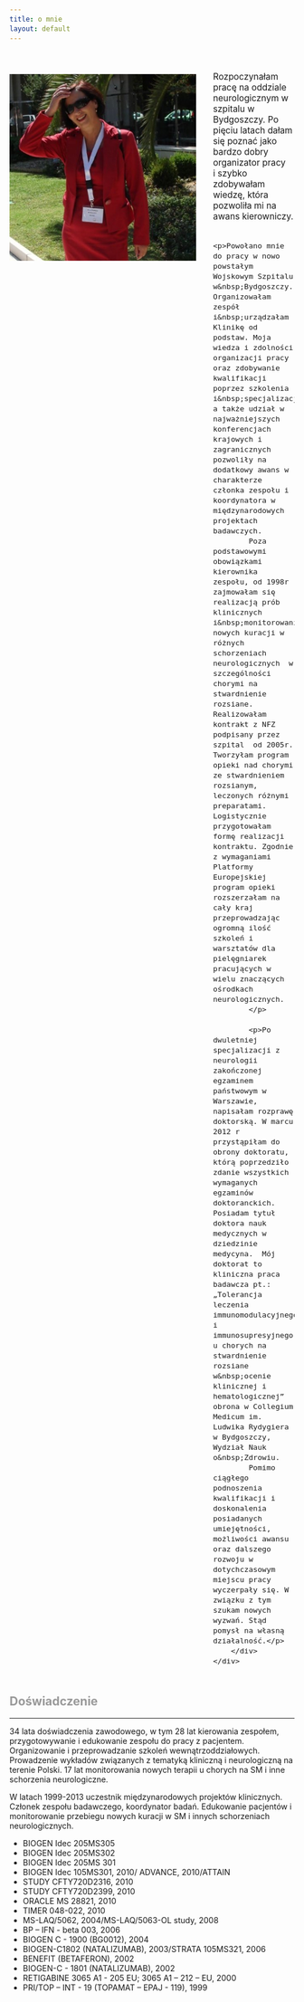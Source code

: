 ```yaml
---
title: o mnie
layout: default
---
```

<div style="position: relative; margin-top: 50px">
    <div style="width: 330px; float: left; padding: 5px 30px 10px 0">
        <img src="img/anna_pamula.jpg" alt="me"
            class="img-responsive">
    </div>
    <div style="float: none; width: auto; text-justify: newspaper">
        <div class="blurb" style="font-size: 1.1em">
            <p>Rozpoczynałam pracę na oddziale neurologicznym w szpitalu w Bydgoszczy. Po pięciu latach dałam się poznać jako bardzo dobry organizator pracy i&nbsp;szybko zdobywałam wiedzę, która pozwoliła mi na awans kierowniczy.
            </p>

            <p>Powołano mnie do pracy w nowo powstałym Wojskowym Szpitalu w&nbsp;Bydgoszczy. Organizowałam zespół i&nbsp;urządzałam Klinikę od podstaw. Moja wiedza i zdolności organizacji pracy oraz zdobywanie kwalifikacji poprzez szkolenia i&nbsp;specjalizację, a także udział w najważniejszych konferencjach krajowych i zagranicznych pozwoliły na dodatkowy awans w charakterze członka zespołu i koordynatora w międzynarodowych projektach badawczych.
            Poza podstawowymi obowiązkami kierownika zespołu, od 1998r zajmowałam się realizacją prób klinicznych i&nbsp;monitorowaniem nowych kuracji w różnych schorzeniach  neurologicznych  w szczególności chorymi na stwardnienie rozsiane. Realizowałam kontrakt z NFZ podpisany przez szpital  od 2005r. Tworzyłam program opieki nad chorymi ze stwardnieniem rozsianym,  leczonych różnymi preparatami. Logistycznie przygotowałam formę realizacji kontraktu. Zgodnie z wymaganiami Platformy Europejskiej program opieki rozszerzałam na cały kraj przeprowadzając ogromną ilość szkoleń i warsztatów dla pielęgniarek pracujących w wielu znaczących ośrodkach neurologicznych.
            </p>
            
            <p>Po dwuletniej specjalizacji z neurologii zakończonej egzaminem państwowym w Warszawie, napisałam rozprawę doktorską. W marcu 2012 r przystąpiłam do obrony doktoratu, którą poprzedziło zdanie wszystkich wymaganych egzaminów doktoranckich. Posiadam tytuł doktora nauk medycznych w dziedzinie medycyna.  Mój doktorat to kliniczna praca badawcza pt.: „Tolerancja leczenia immunomodulacyjnego i immunosupresyjnego u chorych na stwardnienie rozsiane w&nbsp;ocenie klinicznej i hematologicznej” obrona w Collegium Medicum im. Ludwika Rydygiera w Bydgoszczy, Wydział Nauk o&nbsp;Zdrowiu.
            Pomimo ciągłego podnoszenia kwalifikacji i doskonalenia posiadanych umiejętności, możliwości awansu oraz dalszego rozwoju w dotychczasowym miejscu pracy wyczerpały się. W związku z tym szukam nowych wyzwań. Stąd pomysł na własną działalność.</p>
        </div>
    </div>
</div>

<h2 style="color: #999999; margin-top: 50px">Doświadczenie</h2>
<hr>

<p>34 lata doświadczenia zawodowego, w tym 28 lat kierowania zespołem, przygotowywanie i edukowanie  zespołu do pracy z pacjentem. Organizowanie i przeprowadzanie szkoleń wewnątrzoddziałowych. Prowadzenie wykładów związanych z tematyką kliniczną i  neurologiczną na terenie Polski. 17 lat  monitorowania nowych terapii u chorych na SM i inne schorzenia neurologiczne.</p>

<p>W latach 1999-2013 uczestnik międzynarodowych projektów klinicznych. Członek zespołu badawczego, koordynator badań. Edukowanie pacjentów i monitorowanie przebiegu nowych kuracji w SM i innych schorzeniach neurologicznych.</p>

<ul>
    <li>BIOGEN Idec 205MS305 </li>
    <li>BIOGEN Idec 205MS302</li>
    <li>BIOGEN Idec 205MS 301 </li>
    <li>BIOGEN Idec 105MS301, 2010/ ADVANCE, 2010/ATTAIN</li>
    <li>STUDY CFTY720D2316, 2010</li>
    <li>STUDY CFTY720D2399, 2010</li>
    <li>ORACLE MS 28821, 2010</li>
    <li>TIMER 048-022, 2010</li>
    <li>MS-LAQ/5062, 2004/MS-LAQ/5063-OL study, 2008 </li>
    <li>BP – IFN - beta 003, 2006</li>
    <li>BIOGEN C - 1900 (BG0012), 2004</li>
    <li>BIOGEN-C1802 (NATALIZUMAB), 2003/STRATA 105MS321, 2006 </li>
    <li>BENEFIT (BETAFERON), 2002</li>
    <li> BIOGEN-C - 1801 (NATALIZUMAB), 2002</li>
    <li>RETIGABINE 3065 A1 - 205 EU; 3065 A1 – 212 – EU, 2000</li>
    <li>PRI/TOP – INT - 19 (TOPAMAT – EPAJ - 119), 1999</li>
</ul>
